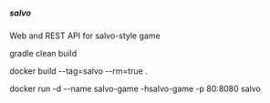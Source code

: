 ##### salvo
Web and REST API for salvo-style game

gradle clean build

docker build --tag=salvo --rm=true .

docker run -d --name salvo-game -hsalvo-game -p 80:8080 salvo